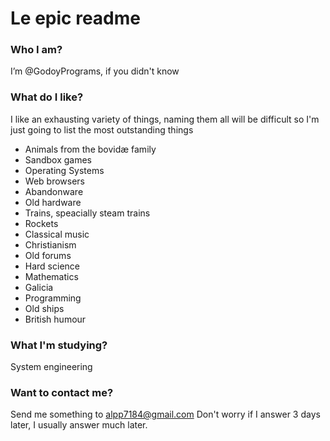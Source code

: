 # Le epic readme
### Who I am?
I’m @GodoyPrograms, if you didn't know

### What do I like?
I like an exhausting variety of things, naming them all will be difficult so I'm just going to list the most outstanding things
- Animals from the bovidæ family
- Sandbox games
- Operating Systems
- Web browsers
- Abandonware
- Old hardware
- Trains, speacially steam trains
- Rockets
- Classical music
- Christianism
- Old forums
- Hard science
- Mathematics
- Galicia
- Programming
- Old ships
- British humour

### What I'm studying?
System engineering

### Want to contact me?
Send me something to alpp7184@gmail.com
Don't worry if I answer 3 days later, I usually answer much later.
